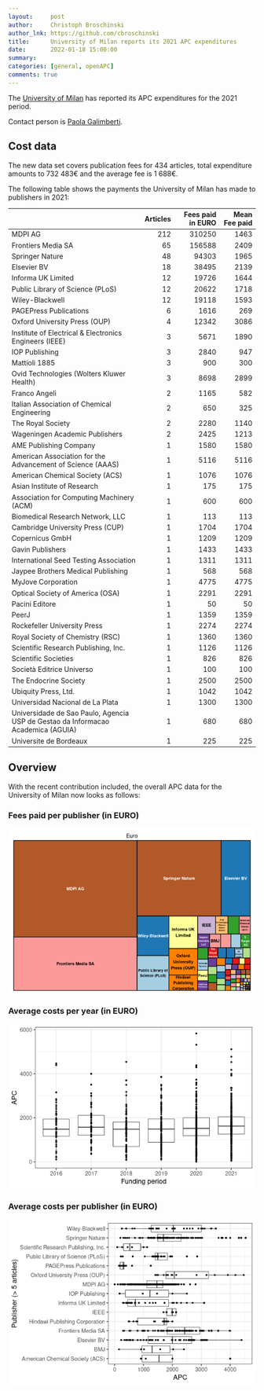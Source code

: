 ```yaml
---
layout:     post
author:     Christoph Broschinski
author_lnk: https://github.com/cbroschinski
title:      University of Milan reports its 2021 APC expenditures
date:       2022-01-18 15:00:00
summary:    
categories: [general, openAPC]
comments: true
---
```





The [University of Milan](http://www.unimi.it/ENG/) has reported its APC expenditures for the 2021 period.

Contact person is [Paola Galimberti](mailto:paola.galimberti@unimi.it).

## Cost data



The new data set covers publication fees for 434 articles, total expenditure amounts to 732 483€ and the average fee is 1 688€.

The following table shows the payments the University of Milan has made to publishers in 2021:



|                                                                                 | Articles| Fees paid in EURO| Mean Fee paid|
|:--------------------------------------------------------------------------------|--------:|-----------------:|-------------:|
|MDPI AG                                                                          |      212|            310250|          1463|
|Frontiers Media SA                                                               |       65|            156588|          2409|
|Springer Nature                                                                  |       48|             94303|          1965|
|Elsevier BV                                                                      |       18|             38495|          2139|
|Informa UK Limited                                                               |       12|             19726|          1644|
|Public Library of Science (PLoS)                                                 |       12|             20622|          1718|
|Wiley-Blackwell                                                                  |       12|             19118|          1593|
|PAGEPress Publications                                                           |        6|              1616|           269|
|Oxford University Press (OUP)                                                    |        4|             12342|          3086|
|Institute of Electrical & Electronics Engineers (IEEE)                           |        3|              5671|          1890|
|IOP Publishing                                                                   |        3|              2840|           947|
|Mattioli 1885                                                                    |        3|               900|           300|
|Ovid Technologies (Wolters Kluwer Health)                                        |        3|              8698|          2899|
|Franco Angeli                                                                    |        2|              1165|           582|
|Italian Association of Chemical Engineering                                      |        2|               650|           325|
|The Royal Society                                                                |        2|              2280|          1140|
|Wageningen Academic Publishers                                                   |        2|              2425|          1213|
|AME Publishing Company                                                           |        1|              1580|          1580|
|American Association for the Advancement of Science (AAAS)                       |        1|              5116|          5116|
|American Chemical Society (ACS)                                                  |        1|              1076|          1076|
|Asian Institute of Research                                                      |        1|               175|           175|
|Association for Computing Machinery (ACM)                                        |        1|               600|           600|
|Biomedical Research Network, LLC                                                 |        1|               113|           113|
|Cambridge University Press (CUP)                                                 |        1|              1704|          1704|
|Copernicus GmbH                                                                  |        1|              1209|          1209|
|Gavin Publishers                                                                 |        1|              1433|          1433|
|International Seed Testing Association                                           |        1|              1311|          1311|
|Jaypee Brothers Medical Publishing                                               |        1|               568|           568|
|MyJove Corporation                                                               |        1|              4775|          4775|
|Optical Society of America (OSA)                                                 |        1|              2291|          2291|
|Pacini Editore                                                                   |        1|                50|            50|
|PeerJ                                                                            |        1|              1359|          1359|
|Rockefeller University Press                                                     |        1|              2274|          2274|
|Royal Society of Chemistry (RSC)                                                 |        1|              1360|          1360|
|Scientific Research Publishing, Inc.                                             |        1|              1126|          1126|
|Scientific Societies                                                             |        1|               826|           826|
|Società Editrice Universo                                                        |        1|               100|           100|
|The Endocrine Society                                                            |        1|              2500|          2500|
|Ubiquity Press, Ltd.                                                             |        1|              1042|          1042|
|Universidad Nacional de La Plata                                                 |        1|              1300|          1300|
|Universidade de Sao Paulo, Agencia USP de Gestao da Informacao Academica (AGUIA) |        1|               680|           680|
|Universite de Bordeaux                                                           |        1|               225|           225|

## Overview

With the recent contribution included, the overall APC data for the University of Milan now looks as follows:

### Fees paid per publisher (in EURO)

![plot of chunk tree_milan_2022_01_18_full](/figure/tree_milan_2022_01_18_full-1.png)

###  Average costs per year (in EURO)

![plot of chunk box_milan_2022_01_18_year_full](/figure/box_milan_2022_01_18_year_full-1.png)

###  Average costs per publisher (in EURO)

![plot of chunk box_milan_2022_01_18_publisher_full](/figure/box_milan_2022_01_18_publisher_full-1.png)

